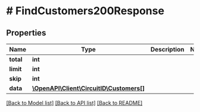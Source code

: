 # # FindCustomers200Response

## Properties

Name | Type | Description | Notes
------------ | ------------- | ------------- | -------------
**total** | **int** |  |
**limit** | **int** |  |
**skip** | **int** |  |
**data** | [**\OpenAPI\Client\CircuitID\Customers[]**](Customers.md) |  |

[[Back to Model list]](../../README.md#models) [[Back to API list]](../../README.md#endpoints) [[Back to README]](../../README.md)
